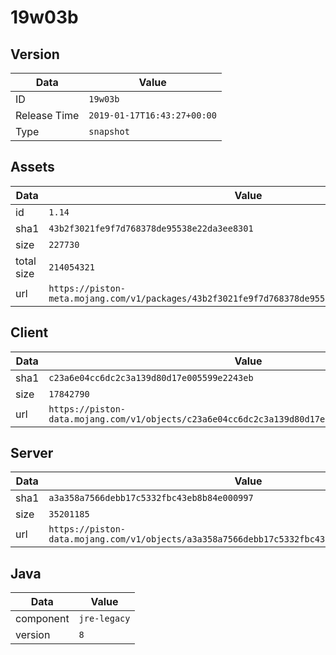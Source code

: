 # 19w03b

## Version

|**Data**        | **Value**                 |
|----------------|-------------------------|
| ID   | ```19w03b```   |
| Release Time   | ```2019-01-17T16:43:27+00:00```   |
| Type   | ```snapshot```   |

## Assets

|**Data**        | **Value**                 |
|----------------|-------------------------|
| id   | ```1.14```   |
| sha1   | ```43b2f3021fe9f7d768378de95538e22da3ee8301```   |
| size   | ```227730```   |
| total size  | ```214054321```  |
| url       | ```https://piston-meta.mojang.com/v1/packages/43b2f3021fe9f7d768378de95538e22da3ee8301/1.14.json``` |

## Client

|**Data**        | **Value**                 |
|----------------|-------------------------|
| sha1   | ```c23a6e04cc6dc2c3a139d80d17e005599e2243eb```   |
| size   | ```17842790```   |
| url       | ```https://piston-data.mojang.com/v1/objects/c23a6e04cc6dc2c3a139d80d17e005599e2243eb/client.jar``` |

## Server

|**Data**        | **Value**                 |
|----------------|-------------------------|
| sha1   | ```a3a358a7566debb17c5332fbc43eb8b84e000997```   |
| size   | ```35201185```   |
| url       | ```https://piston-data.mojang.com/v1/objects/a3a358a7566debb17c5332fbc43eb8b84e000997/server.jar``` |

## Java

|**Data**        | **Value**                 |
|----------------|-------------------------|
| component   | ```jre-legacy```   |
| version   | ```8```   |